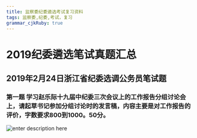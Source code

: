 ```yaml
---
title: 监察委纪委遴选考试复习资料
tags: 监察委,纪委,考试，复习
grammar_cjkRuby: true
---
```

# 2019纪委遴选笔试真题汇总
## 2019年2月24日浙江省纪委选调公务员笔试题
### 第一题 学习赵乐际十九届中纪委三次会议上的工作报告分组讨论会上，请起草书记参加分组讨论时的发言稿，内容主要是对工作报告的评价，字数要求800到1000。50分。



![enter description here](https://i.loli.net/2019/03/20/5c925f4ee7fcd.jpg)